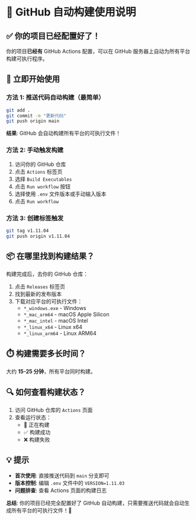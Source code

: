 # 🚀 GitHub 自动构建使用说明

## ✅ 你的项目已经配置好了！

你的项目**已经有** GitHub Actions 配置，可以在 GitHub 服务器上自动为所有平台构建可执行程序。

## 🎯 立即开始使用

### 方法 1: 推送代码自动构建（最简单）

```bash
git add .
git commit -m "更新代码"
git push origin main
```

**结果**: GitHub 会自动构建所有平台的可执行文件！

### 方法 2: 手动触发构建

1. 访问你的 GitHub 仓库
2. 点击 `Actions` 标签页
3. 选择 `Build Executables` 
4. 点击 `Run workflow` 按钮
5. 选择使用 `.env` 文件版本或手动输入版本
6. 点击 `Run workflow`

### 方法 3: 创建标签触发

```bash
git tag v1.11.04
git push origin v1.11.04
```

## 📦 在哪里找到构建结果？

构建完成后，去你的 GitHub 仓库：

1. 点击 `Releases` 标签页
2. 找到最新的发布版本  
3. 下载对应平台的可执行文件：
   - `*_windows.exe` - Windows
   - `*_mac_arm64` - macOS Apple Silicon
   - `*_mac_intel` - macOS Intel
   - `*_linux_x64` - Linux x64
   - `*_linux_arm64` - Linux ARM64

## ⏱️ 构建需要多长时间？

大约 **15-25 分钟**，所有平台同时构建。

## 🔍 如何查看构建状态？

1. 访问 GitHub 仓库的 `Actions` 页面
2. 查看运行状态：
   - 🔄 正在构建
   - ✅ 构建成功  
   - ❌ 构建失败

## 💡 提示

- **首次使用**: 直接推送代码到 `main` 分支即可
- **版本控制**: 编辑 `.env` 文件中的 `VERSION=1.11.03`
- **问题排查**: 查看 Actions 页面的构建日志

**总结**: 你的项目已经完全配置好了 GitHub 自动构建，只需要推送代码就会自动生成所有平台的可执行文件！🎉